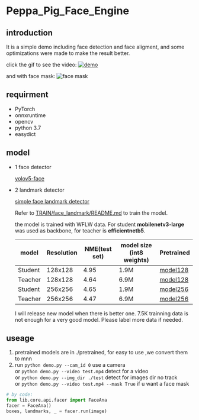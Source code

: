 # Peppa_Pig_Face_Engine



## introduction

It is a simple demo including face detection and face aligment, and some optimizations were made to make the result better.





click the gif to see the video:
[![demo](https://github.com/610265158/simpleface-engine/blob/master/figure/sample.gif)](https://v.youku.com/v_show/id_XNDM3MTY4MTM2MA==.html?spm=a2h3j.8428770.3416059.1)

and with face mask:
![face mask](https://github.com/610265158/Peppa_Pig_Face_Engine/blob/master/figure/sample_mask.gif)

## requirment

+ PyTorch
+ onnxruntime  
+ opencv
+ python 3.7
+ easydict

## model

+ 1 face detector

  [yolov5-face](https://github.com/deepcam-cn/yolov5-face)

+ 2 landmark detector

  [simple face landmark detector]( https://github.com/610265158/Peppa_Pig_Face_Landmark/tree/master/TRAIN/face_landmark) 

  Refer to [TRAIN/face_landmark/README.md](https://github.com/610265158/Peppa_Pig_Face_Landmark/blob/master/TRAIN/face_landmark/README.md) to train the model.

  the model is trained with WFLW data. For student **mobilenetv3-large** was used  as backbone, for teacher is **efficientnetb5**.

  | model   | Resolution | NME(test set) | model size (int8 weights) | Pretrained                                                   |
  | ------- | ---------- | ------------- | ------------------------- | ------------------------------------------------------------ |
  | Student | 128x128    | 4.95          | 1.9M                      | [model128](https://drive.google.com/drive/folders/1zivD151CkOSm8KYyeC7v4YPC0aYDomry?usp=share_link) |
  | Teacher | 128x128    | 4.64          | 6.9M                      | [model128](https://drive.google.com/drive/folders/1zivD151CkOSm8KYyeC7v4YPC0aYDomry?usp=share_link) |
  | Student | 256x256    | 4.65          | 1.9M                      | [model256](https://drive.google.com/drive/folders/1JFVrbMx07PwL47dFlUSZ1tAMcVxVmJXo?usp=share_link) |
  | Teacher | 256x256    | 4.47          | 6.9M                      | [model256](https://drive.google.com/drive/folders/1JFVrbMx07PwL47dFlUSZ1tAMcVxVmJXo?usp=share_link) |

  

  I will release new model when there is better one. 7.5K trainning data is not enough for a very good model. Please label more data if needed.

## useage

1. pretrained models are in ./pretrained, for easy to use ,we convert them to mnn
2. run `python demo.py --cam_id 0` use a camera    
   or  `python demo.py --video test.mp4`  detect for a video    
   or  `python demo.py --img_dir ./test`  detect for images dir no track   
   or  `python demo.py --video test.mp4 --mask True` if u want a face mask



```python
# by code:
from lib.core.api.facer import FaceAna
facer = FaceAna()
boxes, landmarks, _ = facer.run(image)
  
```



